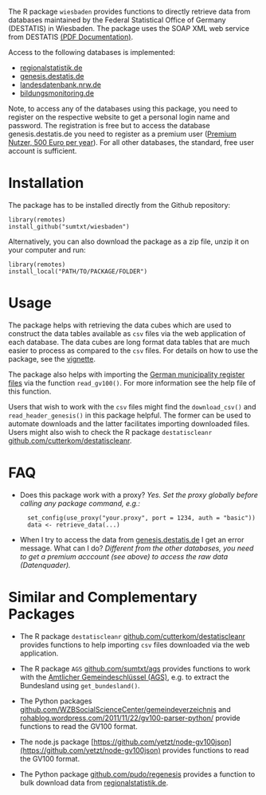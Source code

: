 The R package `wiesbaden` provides functions to directly retrieve data from databases maintained by the Federal Statistical Office of Germany (DESTATIS) in Wiesbaden. The package uses the SOAP XML web service from DESTATIS [(PDF Documentation)](https://www-genesis.destatis.de/genesis/online?Menu=Webservice). 


Access to the following databases is implemented: 

* [regionalstatistik.de](https://www.regionalstatistik.de/genesis/online) 
* [genesis.destatis.de](https://www-genesis.destatis.de/genesis/online)
* [landesdatenbank.nrw.de](https://www.landesdatenbank.nrw.de) 
* [bildungsmonitoring.de](https://www.bildungsmonitoring.de/bildung/online/logon) 

Note, to access any of the databases using this package, you need to register on the respective website to get a personal login name and password. The registration is free but to access the database genesis.destatis.de you need to register as a premium user ([Premium Nutzer, 500 Euro per year](https://www-genesis.destatis.de/genesis/online?Menu=Hilfe)). For all other databases, the standard, free user account is sufficient. 


# Installation 

The package has to be installed directly from the Github repository: 
	
	library(remotes)
	install_github("sumtxt/wiesbaden")

Alternatively, you can also download the package as a zip file, unzip it on your computer and run:
	
	library(remotes)
	install_local("PATH/TO/PACKAGE/FOLDER")


# Usage 

The package helps with retrieving the data cubes which are used to construct the data tables available as `csv` files via the web application of each database. The data cubes are long format data tables that are much easier to process as compared to the `csv` files. For details on how to use the package, see the [vignette](https://cran.r-project.org/web/packages/wiesbaden/vignettes/using-wiesbaden.html). 

The package also helps with importing the [German municipality register files](https://www.destatis.de/DE/ZahlenFakten/LaenderRegionen/Regionales/Gemeindeverzeichnis/Gemeindeverzeichnis.html) via the function `read_gv100()`. For more information see the help file of this function. 

Users that wish to work with the `csv` files might find the `download_csv()` and `read_header_genesis()` in this package helpful. The former can be used to automate downloads and the latter facilitates importing downloaded files. Users might also wish to check the R package `destatiscleanr`  [github.com/cutterkom/destatiscleanr](https://github.com/cutterkom/destatiscleanwebir).


# FAQ 

* Does this package work with a proxy? _Yes. Set the proxy globally before calling any package command, e.g.:_ 

		set_config(use_proxy("your.proxy", port = 1234, auth = "basic"))
		data <- retrieve_data(...)      

* When I try to access the data from [genesis.destatis.de](https://www-genesis.destatis.de/genesis/online) I get an error message. What can I do? _Different from the other databases, you need to get a premium acccount (see above) to access the raw data (Datenquader)._ 


# Similar and Complementary Packages 

* The R package `destatiscleanr`  [github.com/cutterkom/destatiscleanr](https://github.com/cutterkom/destatiscleanwebir) provides functions to help importing `csv` files downloaded via the web application. 

* The R package `AGS` [github.com/sumtxt/ags](https://github.com/sumtxt/ags) provides functions to work with the [Amtlicher Gemeindeschlüssel (AGS)](https://de.wikipedia.org/wiki/Amtlicher_Gemeindeschl%C3%BCssel), e.g. to extract the Bundesland using `get_bundesland()`. 

* The Python packages [github.com/WZBSocialScienceCenter/gemeindeverzeichnis](https://github.com/WZBSocialScienceCenter/gemeindeverzeichnis) and [rohablog.wordpress.com/2011/11/22/gv100-parser-python/](https://rohablog.wordpress.com/2011/11/22/gv100-parser-python/) provide functions to read the GV100 format. 

* The node.js package [https://github.com/yetzt/node-gv100json](https://github.com/yetzt/node-gv100json) provides functions to read the GV100 format. 

* The Python package [github.com/pudo/regenesis](https://github.com/pudo/regenesis) provides a function to bulk download data from [regionalstatistik.de](https://www.regionalstatistik.de/genesis/online). 


